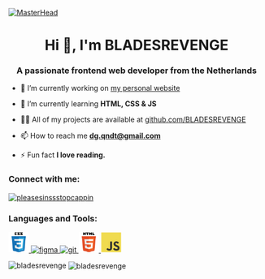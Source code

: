 [![MasterHead](https://imgs.search.brave.com/PJ9Eh-70bDwrMvN2sakdCtkKAFvfprtbzlMJWEMMbr8/rs:fit:910:480:1/g:ce/aHR0cHM6Ly9hay5w/aWNkbi5uZXQvc2h1/dHRlcnN0b2NrL3Zp/ZGVvcy8yNTI3OTQ4/MS90aHVtYi8xLmpw/Zw)](https://bladesrevenge.github.io)
<h1 align="center">Hi 👋, I'm BLADESREVENGE</h1>
<h3 align="center">A passionate frontend web developer from the Netherlands</h3>

- 🔭 I’m currently working on [my personal website](https://github.com/BLADESREVENGE/bladesrevenge.github.io)

- 🌱 I’m currently learning **HTML, CSS & JS**

- 👨‍💻 All of my projects are available at [github.com/BLADESREVENGE](github.com/BLADESREVENGE)

- 📫 How to reach me **dg.qndt@gmail.com**

- ⚡ Fun fact **I love reading.**

<h3 align="left">Connect with me:</h3>
<p align="left">
<a href="https://dribbble.com/pleasesinssstopcappin" target="blank"><img align="center" src="https://raw.githubusercontent.com/rahuldkjain/github-profile-readme-generator/master/src/images/icons/Social/dribbble.svg" alt="pleasesinssstopcappin" height="30" width="40" /></a>
</p>

<h3 align="left">Languages and Tools:</h3>
<p align="left"> <a href="https://www.w3schools.com/css/" target="_blank" rel="noreferrer"> <img src="https://raw.githubusercontent.com/devicons/devicon/master/icons/css3/css3-original-wordmark.svg" alt="css3" width="40" height="40"/> </a> <a href="https://www.figma.com/" target="_blank" rel="noreferrer"> <img src="https://www.vectorlogo.zone/logos/figma/figma-icon.svg" alt="figma" width="40" height="40"/> </a> <a href="https://git-scm.com/" target="_blank" rel="noreferrer"> <img src="https://www.vectorlogo.zone/logos/git-scm/git-scm-icon.svg" alt="git" width="40" height="40"/> </a> <a href="https://www.w3.org/html/" target="_blank" rel="noreferrer"> <img src="https://raw.githubusercontent.com/devicons/devicon/master/icons/html5/html5-original-wordmark.svg" alt="html5" width="40" height="40"/> </a> <a href="https://developer.mozilla.org/en-US/docs/Web/JavaScript" target="_blank" rel="noreferrer"> <img src="https://raw.githubusercontent.com/devicons/devicon/master/icons/javascript/javascript-original.svg" alt="javascript" width="40" height="40"/> </a> </p>

<p><img align="left" src="https://github-readme-stats.vercel.app/api/top-langs?username=bladesrevenge&show_icons=true&locale=en&layout=compact" alt="bladesrevenge" /></p>

<p>&nbsp;<img align="center" src="https://github-readme-stats.vercel.app/api?username=bladesrevenge&show_icons=true&locale=en" alt="bladesrevenge" /></p>
